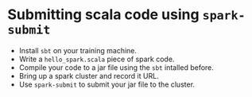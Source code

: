 # Submitting scala code using `spark-submit`

* Install `sbt` on your training machine.
* Write a `hello_spark.scala` piece of spark code.
* Compile your code to a jar file using the `sbt` intalled before.
* Bring up a spark cluster and record it URL.
* Use `spark-submit` to submit your jar file to the cluster.
